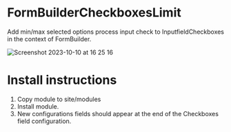 # FormBuilderCheckboxesLimit
Add min/max selected options process input check to InputfieldCheckboxes in the context of FormBuilder.

![Screenshot 2023-10-10 at 16 25 16](https://github.com/elabx/FormBuilderCheckboxesLimit/assets/7674567/78286986-d309-48fc-b718-6d755df40f8f)


# Install instructions

1. Copy module to site/modules
2. Install module.
3. New configurations fields should appear at the end of the Checkboxes field configuration.

